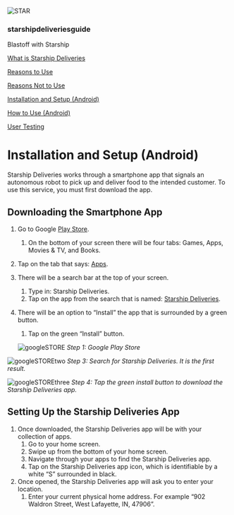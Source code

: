 ![STAR](https://starshipdeliveriesguide.files.wordpress.com/2019/10/cropped-starshiplogo.jpg)

### **starshipdeliveriesguide**

Blastoff with Starship

[What is Starship Deliveries](index.md)

[Reasons to Use](why.md)

[Reasons Not to Use](whynot.md)

[Installation and Setup (Android)](setup.md)

[How to Use (Android)](how.md)

[User Testing](usertesting.md)

# Installation and Setup (Android)

Starship Deliveries works through a smartphone app that signals an autonomous robot to pick up and deliver food to the intended customer. To use this service, you must first download the app.

## Downloading the Smartphone App

1. Go to Google [Play Store](https://play.google.com/store?hl=en_US).
   1. On the bottom of your screen there will be four tabs: Games, Apps, Movies & TV, and Books.
2. Tap on the tab that says: [Apps](https://play.google.com/store/apps?hl=en_US).
3. There will be a search bar at the top of your screen.
   1. Type in: Starship Deliveries.
   2. Tap on the app from the search that is named: [Starship Deliveries](https://play.google.com/store/apps/details?id=xyz.starship.deliveries&hl=en_US).
4. There will be an option to “Install” the app that is surrounded by a green button.
   1. Tap on the green “Install” button.
   
     ![googleSTORE](https://starshipdeliveriesguide.files.wordpress.com/2019/10/screenshot_20191007-232255_google-play-store-e1575667878680.jpg)
*Step 1: Google Play Store*

![googleSTOREtwo](https://starshipdeliveriesguide.files.wordpress.com/2019/10/screenshot_20191007-232429_google-play-store-e1570513207946.jpg)
*Step 3: Search for Starship Deliveries. It is the first result.*

![googleSTOREthree](https://starshipdeliveriesguide.files.wordpress.com/2019/10/screenshot_20191007-232511_google-play-store-e1570513371255.jpg)
*Step 4: Tap the green install button to download the Starship Deliveries app.*

## Setting Up the Starship Deliveries App

1. Once downloaded, the Starship Deliveries app will be with your collection of apps.
     1. Go to your home screen.
     2. Swipe up from the bottom of your home screen.
     3. Navigate through your apps to find the Starship Deliveries app.
     4. Tap on the Starship Deliveries app icon, which is identifiable by a white “S” surrounded in black.
2. Once opened, the Starship Deliveries app will ask you to enter your location.
     1. Enter your current physical home address. For example “902 Waldron Street, West Lafayette, IN, 47906”.
